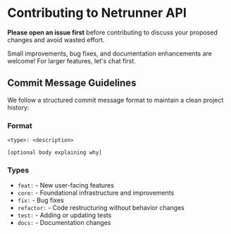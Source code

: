 # Contributing to Netrunner API

**Please open an issue first** before contributing to discuss your proposed changes and avoid wasted effort.

Small improvements, bug fixes, and documentation enhancements are welcome! For larger features, let's chat first.

## Commit Message Guidelines

We follow a structured commit message format to maintain a clean project history:

### Format

```
<type>: <description>

[optional body explaining why]
```

### Types

- `feat:` - New user-facing features
- `core:` - Foundational infrastructure and improvements
- `fix:` - Bug fixes
- `refactor:` - Code restructuring without behavior changes
- `test:` - Adding or updating tests
- `docs:` - Documentation changes
